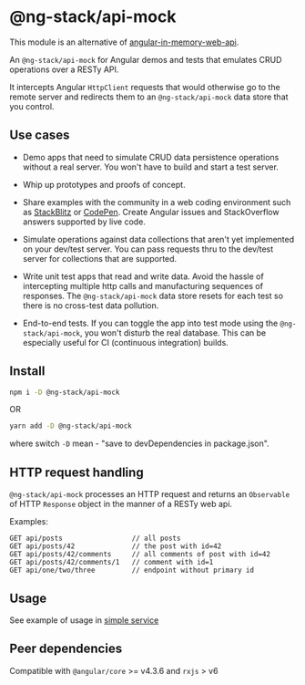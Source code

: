 # @ng-stack/api-mock

This module is an alternative of [angular-in-memory-web-api](https://github.com/angular/in-memory-web-api).

An `@ng-stack/api-mock` for Angular demos and tests that emulates CRUD operations over a RESTy API.

It intercepts Angular `HttpClient` requests that would otherwise go to the remote server and redirects them to an `@ng-stack/api-mock` data store that you control.

## Use cases

- Demo apps that need to simulate CRUD data persistence operations without a real server. You won't have to build and start a test server.

- Whip up prototypes and proofs of concept.

- Share examples with the community in a web coding environment such as [StackBlitz](https://stackblitz.com/) or [CodePen](https://codepen.io/). Create Angular issues and StackOverflow answers supported by live code.

- Simulate operations against data collections that aren't yet implemented on your dev/test server. You can pass requests thru to the dev/test server for collections that are supported.

- Write unit test apps that read and write data. Avoid the hassle of intercepting multiple http calls and manufacturing sequences of responses. The `@ng-stack/api-mock` data store resets for each test so there is no cross-test data pollution.

- End-to-end tests. If you can toggle the app into test mode using the `@ng-stack/api-mock`, you won't disturb the real database. This can be especially useful for CI (continuous integration) builds.

## Install

```bash
npm i -D @ng-stack/api-mock
```

OR

```bash
yarn add -D @ng-stack/api-mock
```

where switch `-D` mean - "save to devDependencies in package.json".

## HTTP request handling

`@ng-stack/api-mock` processes an HTTP request and returns an `Observable` of HTTP `Response` object in the manner of a RESTy web api.

Examples:

```text
GET api/posts                 // all posts
GET api/posts/42              // the post with id=42
GET api/posts/42/comments     // all comments of post with id=42
GET api/posts/42/comments/1   // comment with id=1
GET api/one/two/three         // endpoint without primary id
```

## Usage

See example of usage in [simple service](https://github.com/KostyaTretyak/ng-stack/blob/master/src/app/services/api/api-mock/simple.service.ts)

## Peer dependencies

Compatible with `@angular/core` >= v4.3.6 and `rxjs` > v6

